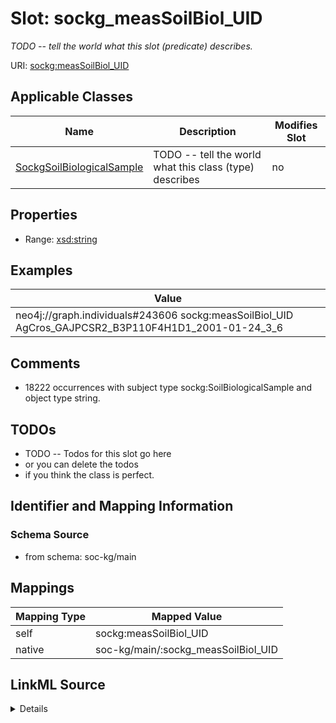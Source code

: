 

# Slot: sockg_measSoilBiol_UID


_TODO -- tell the world what this slot (predicate) describes._





URI: [sockg:measSoilBiol_UID](http://www.semanticweb.org/sockg/ontologies/2024/0/soil-carbon-ontology/measSoilBiol_UID)



<!-- no inheritance hierarchy -->





## Applicable Classes

| Name | Description | Modifies Slot |
| --- | --- | --- |
| [SockgSoilBiologicalSample](../classes/SockgSoilBiologicalSample.md) | TODO -- tell the world what this class (type) describes |  no  |







## Properties

* Range: [xsd:string](http://www.w3.org/2001/XMLSchema#string)






## Examples

| Value |
| --- |
| neo4j://graph.individuals#243606 sockg:measSoilBiol_UID AgCros_GAJPCSR2_B3P110F4H1D1_2001-01-24_3_6 |

## Comments

* 18222 occurrences with subject type sockg:SoilBiologicalSample and object type string.

## TODOs

* TODO -- Todos for this slot go here
* or you can delete the todos
* if you think the class is perfect.

## Identifier and Mapping Information







### Schema Source


* from schema: soc-kg/main




## Mappings

| Mapping Type | Mapped Value |
| ---  | ---  |
| self | sockg:measSoilBiol_UID |
| native | soc-kg/main/:sockg_measSoilBiol_UID |




## LinkML Source

<details>
```yaml
name: sockg_measSoilBiol_UID
description: TODO -- tell the world what this slot (predicate) describes.
todos:
- TODO -- Todos for this slot go here
- or you can delete the todos
- if you think the class is perfect.
comments:
- 18222 occurrences with subject type sockg:SoilBiologicalSample and object type string.
examples:
- value: neo4j://graph.individuals#243606 sockg:measSoilBiol_UID AgCros_GAJPCSR2_B3P110F4H1D1_2001-01-24_3_6
from_schema: soc-kg/main
rank: 1000
slot_uri: sockg:measSoilBiol_UID
alias: sockg_measSoilBiol_UID
domain_of:
- sockg_SoilBiologicalSample
range: string

```
</details>